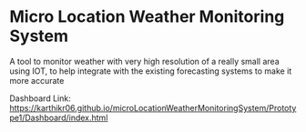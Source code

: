 # Micro Location Weather Monitoring System
A tool to monitor weather with very high resolution of a really small area using IOT, to help integrate with the existing forecasting systems to make it more accurate

Dashboard Link: https://karthikr06.github.io/microLocationWeatherMonitoringSystem/Prototype1/Dashboard/index.html
